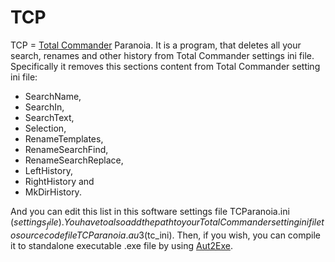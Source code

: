# TCP
TCP = [Total Commander](https://www.ghisler.com/) Paranoia. It is a program, that deletes all your search, renames and other history from Total Commander settings ini file. Specifically it removes this sections content from Total Commander setting ini file:

- SearchName,
- SearchIn,
- SearchText,
- Selection,
- RenameTemplates,
- RenameSearchFind,
- RenameSearchReplace,
- LeftHistory,
- RightHistory and
- MkDirHistory.

And you can edit this list in this software settings file TCParanoia.ini ($settings_file). You have to also add the path to your Total Commander setting ini file to source code file TCParanoia.au3 ($tc_ini). Then, if you wish, you can compile it to standalone executable .exe file by using [Aut2Exe](https://www.autoitscript.com/autoit3/docs/intro/compiler.htm).
